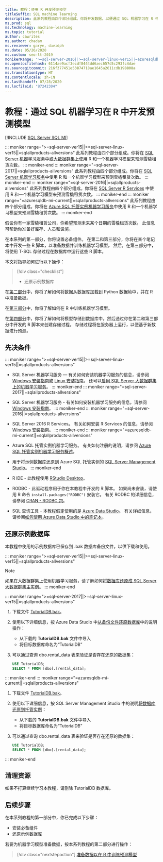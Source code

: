 ```yaml
---
title: 教程：使用 R 开发预测模型
titleSuffix: SQL machine learning
description: 此系列教程由四个部分组成。你将开发数据，以便通过 SQL 机器学习在 R 中训练预测模型。
ms.prod: sql
ms.technology: machine-learning
ms.topic: tutorial
author: cawrites
ms.author: chadam
ms.reviewer: garye, davidph
ms.date: 05/26/2020
ms.custom: seo-lt-2019
monikerRange: '>=sql-server-2016||>=sql-server-linux-ver15||=azuresqldb-mi-current||=sqlallproducts-allversions'
ms.openlocfilehash: 6114ae9acf3ecdf8444dd6aec657d5c293fc4dae
ms.sourcegitcommit: 216f377451e53874718ae1645a2611cdb198808a
ms.translationtype: HT
ms.contentlocale: zh-CN
ms.lasthandoff: 07/28/2020
ms.locfileid: "87242304"
---
```

# <a name="tutorial-develop-a-predictive-model-in-r-with-sql-machine-learning"></a>教程：通过 SQL 机器学习在 R 中开发预测模型
[!INCLUDE [SQL Server SQL MI](../../includes/applies-to-version/sql-asdbmi.md)]

::: moniker range=">=sql-server-ver15||>=sql-server-linux-ver15||=sqlallproducts-allversions"
此系列教程由四个部分组成。你将在 [SQL Server 机器学习服务](../sql-server-machine-learning-services.md)中或[大数据群集](../../big-data-cluster/machine-learning-services.md)上使用 R 和一个机器学习模型来预测雪橇租赁次数。
::: moniker-end
::: moniker range="=sql-server-2017||=sqlallproducts-allversions"
此系列教程由四个部分组成。你将在 [SQL Server 机器学习服务](../sql-server-machine-learning-services.md)中使用 R 和一个机器学习模型来预测雪橇租赁次数。
::: moniker-end
::: moniker range="=sql-server-2016||=sqlallproducts-allversions"
此系列教程由四个部分组成。你将在 [SQL Server R Services](../r/sql-server-r-services.md) 中使用 R 和一个机器学习模型来预测雪橇租赁次数。
::: moniker-end
::: moniker range="=azuresqldb-mi-current||=sqlallproducts-allversions"
此系列教程由四个部分组成。你将在 [Azure SQL 托管实例机器学习服务](/azure/azure-sql/managed-instance/machine-learning-services-overview)中使用 R 和一个机器学习模型来预测雪橇租赁次数。
::: moniker-end

假设你有一家雪橇租赁公司，你希望预测未来某个日期的雪橇租赁次数。 此信息可帮助你准备好库存、人员和设施。

在本系列的第一部分，你将设置必备组件。 在第二和第三部分，你将在某个笔记本中开发一些 R 脚本，以准备数据并训练机器学习模型。 然后，在第三部分中，将使用 T-SQL 存储过程在数据库中运行这些 R 脚本。

本文将指导如何进行以下操作：

> [!div class="checklist"]
> * 还原示例数据库 

在[第二部分](r-predictive-model-prepare-data.md)中，你将了解如何将数据从数据库加载到 Python 数据帧中，并在 R 中准备数据。

在[第三部分](r-predictive-model-train.md)中，你将了解如何在 R 中训练机器学习模型。

在[第四部分](r-predictive-model-deploy.md)中，你将了解如何将模型存储到数据库中，然后通过你在第二和第三部分中开发的 R 脚本来创建存储过程。 存储过程将在服务器上运行，以便基于新数据进行预测。

## <a name="prerequisites"></a>先决条件

::: moniker range=">=sql-server-ver15||>=sql-server-linux-ver15||=sqlallproducts-allversions"
* SQL Server 机器学习服务 — 有关如何安装机器学习服务的信息，请参阅 [Windows 安装指南](../install/sql-machine-learning-services-windows-install.md)或 [Linux 安装指南](../../linux/sql-server-linux-setup-machine-learning.md?toc=%2Fsql%2Fmachine-learning%2Ftoc.json)。 还可以[启用 SQL Server 大数据群集上的机器学习服务](../../big-data-cluster/machine-learning-services.md)。
::: moniker-end
::: moniker range="=sql-server-2017||=sqlallproducts-allversions"
* SQL Server 机器学习服务 - 有关如何安装机器学习服务的信息，请参阅 [Windows 安装指南](../install/sql-machine-learning-services-windows-install.md)。 
::: moniker-end
::: moniker range="=sql-server-2016||=sqlallproducts-allversions"
* SQL Server 2016 R Services。 有关如何安装 R Services 的信息，请参阅 [Windows 安装指南](../install/sql-r-services-windows-install.md)。 
::: moniker-end
::: moniker range="=azuresqldb-mi-current||=sqlallproducts-allversions"
* Azure SQL 托管实例机器学习服务。 有关如何注册的说明，请参阅 [Azure SQL 托管实例机器学习服务概述](/azure/azure-sql/managed-instance/machine-learning-services-overview)。

* 用于将示例数据库还原到 Azure SQL 托管实例的 [SQL Server Management Studio](../../ssms/download-sql-server-management-studio-ssms.md)。
::: moniker-end

* R IDE - 此教程使用 [RStudio Desktop](https://www.rstudio.com/products/rstudio/download/)。

* RODBC - 此驱动程序用于你在本教程中开发的 R 脚本。 如果尚未安装，请使用 R 命令 `install.packages("RODBC")` 安装它。 有关 RODBC 的详细信息，请参阅 [CRAN - RODBC 包](https://CRAN.R-project.org/package=RODBC)。

* SQL 查询工具 - 本教程假定使用的是 [Azure Data Studio](../../azure-data-studio/what-is.md)。 有关详细信息，请参阅[如何使用 Azure Data Studio 中的笔记本](../../azure-data-studio/sql-notebooks.md)。

## <a name="restore-the-sample-database"></a>还原示例数据库

本教程中使用的示例数据库已保存到 .bak 数据库备份文件，以供下载和使用。

::: moniker range=">=sql-server-ver15||>=sql-server-linux-ver15||=sqlallproducts-allversions"
> [!NOTE]
> 如果在大数据群集上使用机器学习服务，请了解如何[将数据库还原成 SQL Server 大数据群集主实例](../../big-data-cluster/data-ingestion-restore-database.md)。
::: moniker-end

::: moniker range=">=sql-server-2017||>=sql-server-linux-ver15||=sqlallproducts-allversions"
1. 下载文件 [TutorialDB.bak](https://sqlchoice.blob.core.windows.net/sqlchoice/static/TutorialDB.bak)。

1. 使用以下详细信息，按 Azure Data Studio 中[从备份文件还原数据库](../../azure-data-studio/tutorial-backup-restore-sql-server.md#restore-a-database-from-a-backup-file)中的说明操作：

   * 从下载的 **TutorialDB.bak** 文件中导入
   * 将目标数据库命名为“TutorialDB”

1. 可以通过查询 dbo.rental_data 表来验证是否存在还原的数据集：

   ```sql
   USE TutorialDB;
   SELECT * FROM [dbo].[rental_data];
   ```
::: moniker-end
::: moniker range="=azuresqldb-mi-current||=sqlallproducts-allversions"
1. 下载文件 [TutorialDB.bak](https://sqlchoice.blob.core.windows.net/sqlchoice/static/TutorialDB.bak)。

1. 使用以下详细信息，按 SQL Server Management Studio 中的说明[将数据库还原到托管实例](/azure/sql-database/sql-database-managed-instance-get-started-restore)：

   * 从下载的 **TutorialDB.bak** 文件中导入
   * 将目标数据库命名为“TutorialDB”

1. 可以通过查询 dbo.rental_data 表来验证是否存在还原的数据集：

   ```sql
   USE TutorialDB;
   SELECT * FROM [dbo].[rental_data];
   ```
::: moniker-end

## <a name="clean-up-resources"></a>清理资源

如果不打算继续学习本教程，请删除 TutorialDB 数据库。
## <a name="next-steps"></a>后续步骤

在本系列教程的第一部分中，你已完成以下步骤：

* 安装必备组件
* 还原示例数据库

若要为机器学习模型准备数据，按本系列教程的第二部分进行操作：

> [!div class="nextstepaction"]
> [准备数据以在 R 中训练预测模型](r-predictive-model-prepare-data.md)
